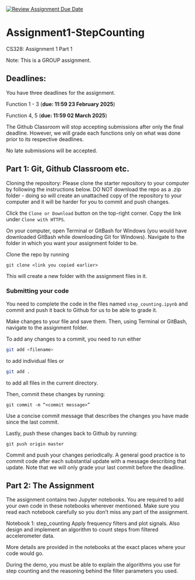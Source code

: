 [![Review Assignment Due Date](https://classroom.github.com/assets/deadline-readme-button-22041afd0340ce965d47ae6ef1cefeee28c7c493a6346c4f15d667ab976d596c.svg)](https://classroom.github.com/a/HkmFqC0I)
# Assignment1-StepCounting

CS328: Assignment 1 Part 1

Note: This is a GROUP assignment.

## Deadlines:
You have three deadlines for the assignment.

Function 1 - 3 (**due: 11:59 23 February 2025**)

Function 4, 5 (**due: 11:59 02 March 2025**) 

The Github Classroom will stop accepting submissions after only the final deadline. However, we will grade each functions only on what was done prior to its respective deadlines.

No late submissions will be accepted.

## Part 1: Git, Github Classroom etc.

Cloning the repository: Please clone the starter repository to your computer by following the instructions below. DO NOT download the repo as a .zip folder - doing so will create an unattached copy of the repository to your computer and it will be harder for you to commit and push changes.

Click the ```Clone or Download``` button on the top-right corner. Copy the link under ```Clone with HTTPS```.

On your computer, open Terminal or GitBash for Windows (you would have downloaded GitBash while downloading Git for Windows). Navigate to the folder in which you want your assignment folder to be.

Clone the repo by running 
```
git clone <link you copied earlier>
```
This will create a new folder with the assignment files in it.

### Submitting your code

You need to complete the code in the files named `step_counting.ipynb` and commit and push it back to Github for us to be able to grade it.

Make changes to your file and save them. Then, using Terminal or GitBash, navigate to the assignment folder.

To add any changes to a commit, you need to run either
```bash
git add <filename> 
```
to add individual files or
```bash
git add . 
```
to add all files in the current directory.

Then, commit these changes by running:
```
git commit -m “<commit message>”
```

Use a concise commit message that describes the changes you have made since the last commit.

Lastly, push these changes back to Github by running:
```
git push origin master
```

Commit and push your changes periodically. A general good practice is to commit code after each substantial update with a message describing that update. Note that we will only grade your last commit before the deadline.


## Part 2: The Assignment

The assignment contains two Jupyter notebooks. You are required to add your own code in these notebooks wherever mentioned. Make sure you read each notebook carefully so you don’t miss any part of the assignment.

Notebook 1: step_counting
Apply frequency filters and plot signals. Also design and implement  an algorithm to count steps from filtered accelerometer data.

More details are provided in the notebooks at the exact places where your code would go.

During the demo, you must be able to explain the algorithms you use for step counting and the reasoning behind the filter parameters you used.
